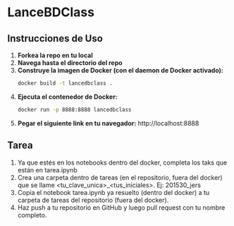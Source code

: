 # LanceBDClass
## Instrucciones de Uso
1. **Forkea la repo en tu local**
2. **Navega hasta el directorio del repo**
3. **Construye la imagen de Docker (con el daemon de Docker activado):**
   ```bash
   docker build -t lancedbclass .
4. **Ejecuta el contenedor de Docker:**
   ```bash
   docker run -p 8888:8888 lancedbclass
5. **Pegar el siguiente link en tu navegador:** http://localhost:8888
## Tarea
1. Ya que estés en los notebooks dentro del docker, completa los taks que están en tarea.ipynb
2. Crea una carpeta dentro de tareas (en el repositorio, fuera del docker) que se llame <tu_clave_unica>_<tus_iniciales>. Ej: 201530_jers
3. Copia el notebook tarea.ipynb ya resuelto (dentro del docker) a tu carpeta de tareas del repositorio (fuera del docker).
4. Haz push a tu repositorio en GitHub y luego pull request con tu nombre completo.
